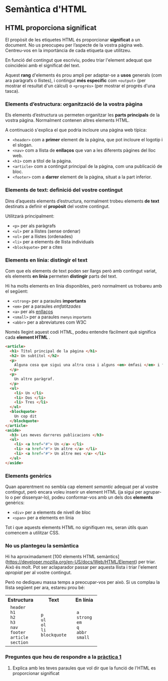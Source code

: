 # Semàntica d'HTML

## HTML proporciona significat

El propòsit de les etiquetes HTML és proporcionar **significat** a un document. No us preocupeu per l’aspecte de la vostra pàgina web. Centreu-vos en la importància de cada etiqueta que utilitzeu.

En funció del contingut que escriviu, podeu triar l'element adequat que coincideixi amb el significat del text.

Aquest **rang** d'elements és prou ampli per adaptar-se a **usos** generals (com ara paràgrafs o llistes), i contingut **més específic** com `<output>` (per mostrar el resultat d'un càlcul) o `<progrés>` (per mostrar el progrés d'una tasca).

### Elements d’estructura: organització de la vostra pàgina

Els elements d’estructura us permeten organitzar les **parts principals** de la vostra pàgina. Normalment contenen altres elements HTML.

A continuació s'explica el que podria incloure una pàgina web típica:

* `<header>` com a **primer** element de la pàgina, que pot incloure el logotip i el slogan.
* `<nav>` com a llista de **enllaços** que van a les diferents pàgines del lloc web.
* `<h1>` com a títol de la pàgina.
* `<article>` com a contingut principal de la pàgina, com una publicació de bloc.
* `<footer>` com a **darrer** element de la pàgina, situat a la part inferior.

### Elements de text: definició del vostre contingut

Dins d’aquests elements d’estructura, normalment trobeu elements **de text** destinats a definir el **propòsit** del vostre contingut.

Utilitzarà principalment:

* `<p>` per als paràgrafs
* `<ul>` per a llistes (sense ordenar)
* `<ol>` per a llistes (ordenades)
* `<li>` per a elements de llista individuals
* `<blockquote>` per a cites

### Elements en línia: distingir el text

Com que els elements de text poden ser llargs però amb contingut variat, els elements **en línia** permeten **distingir** parts del text.

Hi ha molts elements en línia disponibles, però normalment us trobareu amb el següent:

<ul>
  <li> <code>&lt;strong&gt;</code> per a paraules <strong> importants </strong> </li>
  <li> <code>&lt;em&gt;</code> per a paraules <em> emfatitzades </em> </li>
  <li> <code>&lt;a&gt;</code> per als <a href="#"> enllaços </a> </li>
  <li> <code>&lt;small&gt;</code> per a paraules <small> menys importants </small> </li>
  <li> <code>&lt;abbr&gt;</code> per a abreviatures com W3C </li>
</ul>

<apart class = "comentaris">
  Només llegint aquest codi HTML, podeu entendre fàcilment què significa cada <strong> element HTML </strong>.
</aside>

```html
<article>
  <h1> Títol principal de la pàgina </h1>
  <h2> Un subtítol </h2>
  <p>
    Alguna cosa que sigui una altra cosa i alguns <em> èmfasi </em> i fins i tot paraules <strong> importants </strong>.
  </p>
  <p>
    Un altre paràgraf.
  </p>
  <ul>
    <li> Un </li>
    <li> Dos </li>
    <li> Tres </li>
  </ul>
  <blockquote>
    Un cop dit
  </blockquote>
</article>
<aside>
  <h3> Les meves darreres publicacions </h3>
  <ul>
    <li> <a href="#"> Un </a> </li>
    <li> <a href="#"> Un altre </a> </li>
    <li> <a href="#"> Un altre mes </a> </li>
  </ul>
</aside>
```

### Elements genèrics

Quan aparentment no sembla cap element _semantic_ adequat per al vostre contingut, però encara voleu inserir un element HTML (ja sigui per agrupar-lo o per dissenyar-lo), podeu conformar-vos amb un dels dos **elements** genèrics:

* `<div>` per a elements de nivell de bloc
* `<span>` per a elements en línia

Tot i que aquests elements HTML no signifiquen res, seran útils quan comencem a utilitzar CSS.

### No us plantegeu la semàntica

Hi ha aproximadament [100 elements HTML semàntics] (https://developer.mozilla.org/en-US/docs/Web/HTML/Element) per triar. Això és molt. Pot ser aclaparador passar per aquesta llista i triar l'element _apropiat_ per al vostre contingut.

Però no dediqueu massa temps a preocupar-vos per això. Si us complau la llista següent per ara, estareu prou bé:

<div class = "table">
  <table>
    <tr>
      <th> Estructura </th>
      <th> Text </th>
      <th> En línia </th>
    </tr>
    <tr>
      <td>
        <code> header </code> <br>
        <code> h1 </code> <br>
        <code> h2 </code> <br>
        <code> h3 </code> <br>
        <code> nav </code> <br>
        <code> footer </code> <br>
        <code> article </code> <br>
        <code> section </code>
      </td>
      <td>
        <code> p </code> <br>
        <code> ul </code> <br>
        <code> ol </code> <br>
        <code> li </code> <br>
        <code> blockquote </code>
      </td>
      <td>
        <code> a </code> <br>
        <code> strong </code> <br>
        <code> em </code> <br>
        <code> q </code> <br>
        <code> abbr </code> <br>
        <code> small </code>
      </td>
    </tr>
  </table>
</div>

### Preguntes que heu de respondre a la [pràctica 1](https://moodle.insjoaquimmir.cat/mod/assign/view.php?id=42051)

1. Explica amb les teves paraules que vol dir que la funció de l'HTML es proporcionar significat
